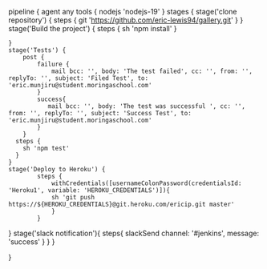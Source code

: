 pipeline { 
  agent any
  tools { 
    nodejs 'nodejs-19'
  }
  stages { 
    stage('clone repository') {
      steps { 
        git 'https://github.com/eric-lewis94/gallery.git'
      }
    }
    stage('Build the project') {
      steps { 
        sh 'npm install'
      }
      
    }
    stage('Tests') {
        post {
            failure {
                mail bcc: '', body: 'The test failed', cc: '', from: '', replyTo: '', subject: 'Filed Test', to: 'eric.munjiru@student.moringaschool.com'
            }
            success{
               mail bcc: '', body: 'The test was successful ', cc: '', from: '', replyTo: '', subject: 'Success Test', to: 'eric.munjiru@student.moringaschool.com' 
            }
        }
      steps { 
        sh 'npm test'
      }
    }
    stage('Deploy to Heroku') {
            steps {
                withCredentials([usernameColonPassword(credentialsId: 'Heroku1', variable: 'HEROKU_CREDENTIALS')]){
                sh 'git push https://${HEROKU_CREDENTIALS}@git.heroku.com/ericip.git master'
                }
            }
        
  
   }
 stage('slack notification'){
     steps{ 
         slackSend channel: '#jenkins', message: 'success'
     }
 }
  }
 
}
